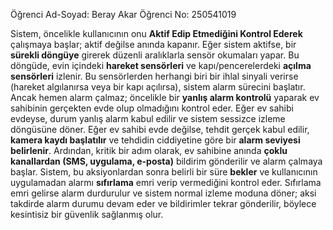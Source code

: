 Öğrenci Ad-Soyad: Beray Akar
Öğrenci No: 250541019




Sistem, öncelikle kullanıcının onu **Aktif Edip Etmediğini Kontrol Ederek** çalışmaya başlar; aktif değilse anında kapanır. Eğer sistem aktifse, bir **sürekli döngüye** girerek düzenli aralıklarla sensör okumaları yapar. Bu döngüde, evin içindeki **hareket sensörleri** ve kapı/pencerelerdeki **açılma sensörleri** izlenir. Bu sensörlerden herhangi biri bir ihlal sinyali verirse (hareket algılanırsa veya bir kapı açılırsa), sistem alarm sürecini başlatır. Ancak hemen alarm çalmaz; öncelikle bir **yanlış alarm kontrolü** yaparak ev sahibinin gerçekten evde olup olmadığını kontrol eder. Eğer ev sahibi evdeyse, durum yanlış alarm kabul edilir ve sistem sessizce izleme döngüsüne döner. Eğer ev sahibi evde değilse, tehdit gerçek kabul edilir, **kamera kaydı başlatılır** ve tehdidin ciddiyetine göre bir **alarm seviyesi belirlenir**. Ardından, kritik bir adım olarak, ev sahibine anında **çoklu kanallardan (SMS, uygulama, e-posta)** bildirim gönderilir ve alarm çalmaya başlar. Sistem, bu aksiyonlardan sonra belirli bir süre **bekler** ve kullanıcının uygulamadan alarmı **sıfırlama** emri verip vermediğini kontrol eder. Sıfırlama emri gelirse alarm durdurulur ve sistem normal izleme moduna döner; aksi takdirde alarm durumu devam eder ve bildirimler tekrar gönderilir, böylece kesintisiz bir güvenlik sağlanmış olur.

